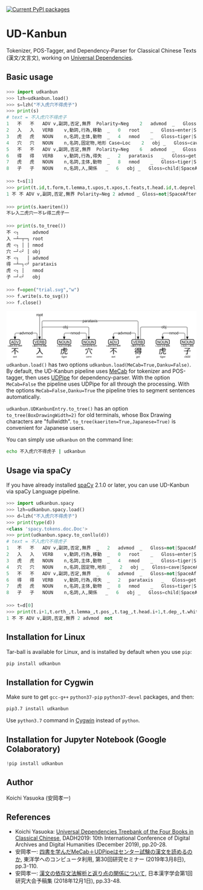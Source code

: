 [![Current PyPI packages](https://badge.fury.io/py/udkanbun.svg)](https://pypi.org/project/udkanbun/)

# UD-Kanbun

Tokenizer, POS-Tagger, and Dependency-Parser for Classical Chinese Texts (漢文/文言文), working on [Universal Dependencies](https://universaldependencies.org/format.html).

## Basic usage

```py
>>> import udkanbun
>>> lzh=udkanbun.load()
>>> s=lzh("不入虎穴不得虎子")
>>> print(s)
# text = 不入虎穴不得虎子
1	不	不	ADV	v,副詞,否定,無界	Polarity=Neg	2	advmod	_	Gloss=not|SpaceAfter=No
2	入	入	VERB	v,動詞,行為,移動	_	0	root	_	Gloss=enter|SpaceAfter=No
3	虎	虎	NOUN	n,名詞,主体,動物	_	4	nmod	_	Gloss=tiger|SpaceAfter=No
4	穴	穴	NOUN	n,名詞,固定物,地形	Case=Loc	2	obj	_	Gloss=cave|SpaceAfter=No
5	不	不	ADV	v,副詞,否定,無界	Polarity=Neg	6	advmod	_	Gloss=not|SpaceAfter=No
6	得	得	VERB	v,動詞,行為,得失	_	2	parataxis	_	Gloss=get|SpaceAfter=No
7	虎	虎	NOUN	n,名詞,主体,動物	_	8	nmod	_	Gloss=tiger|SpaceAfter=No
8	子	子	NOUN	n,名詞,人,関係	_	6	obj	_	Gloss=child|SpaceAfter=No

>>> t=s[1]
>>> print(t.id,t.form,t.lemma,t.upos,t.xpos,t.feats,t.head.id,t.deprel,t.deps,t.misc)
1 不 不 ADV v,副詞,否定,無界 Polarity=Neg 2 advmod _ Gloss=not|SpaceAfter=No

>>> print(s.kaeriten())
不㆑入㆓虎穴㆒不㆑得㆓虎子㆒

>>> print(s.to_tree())
不 <┐     advmod
入 ─┴─┬─┐ root
虎 <┐ │ │ nmod
穴 ─┘<┘ │ obj
不 <┐   │ advmod
得 ─┴─┐<┘ parataxis
虎 <┐ │   nmod
子 ─┘<┘   obj

>>> f=open("trial.svg","w")
>>> f.write(s.to_svg())
>>> f.close()
```
![trial.svg](https://raw.githubusercontent.com/KoichiYasuoka/UD-Kanbun/master/trial.png)
`udkanbun.load()` has two options `udkanbun.load(MeCab=True,Danku=False)`.  By default, the UD-Kanbun pipeline uses [MeCab](https://taku910.github.io/mecab/) for tokenizer and POS-tagger, then uses [UDPipe](http://ufal.mff.cuni.cz/udpipe) for dependency-parser. With the option `MeCab=False` the pipeline uses UDPipe for all through the processing. With the options `MeCab=False,Danku=True` the pipeline tries to segment sentences automatically.

`udkanbun.UDKanbunEntry.to_tree()` has an option `to_tree(BoxDrawingWidth=2)` for old terminals, whose Box Drawing characters are "fullwidth". `to_tree(kaeriten=True,Japanese=True)` is convenient for Japanese users.

You can simply use `udkanbun` on the command line:
```sh
echo 不入虎穴不得虎子 | udkanbun
```

## Usage via spaCy

If you have already installed [spaCy](https://pypi.org/project/spacy/) 2.1.0 or later, you can use UD-Kanbun via spaCy Language pipeline.

```py
>>> import udkanbun.spacy
>>> lzh=udkanbun.spacy.load()
>>> d=lzh("不入虎穴不得虎子")
>>> print(type(d))
<class 'spacy.tokens.doc.Doc'>
>>> print(udkanbun.spacy.to_conllu(d))
# text = 不入虎穴不得虎子
1	不	不	ADV	v,副詞,否定,無界	_	2	advmod	_	Gloss=not|SpaceAfter=No
2	入	入	VERB	v,動詞,行為,移動	_	0	root	_	Gloss=enter|SpaceAfter=No
3	虎	虎	NOUN	n,名詞,主体,動物	_	4	nmod	_	Gloss=tiger|SpaceAfter=No
4	穴	穴	NOUN	n,名詞,固定物,地形	_	2	obj	_	Gloss=cave|SpaceAfter=No
5	不	不	ADV	v,副詞,否定,無界	_	6	advmod	_	Gloss=not|SpaceAfter=No
6	得	得	VERB	v,動詞,行為,得失	_	2	parataxis	_	Gloss=get|SpaceAfter=No
7	虎	虎	NOUN	n,名詞,主体,動物	_	8	nmod	_	Gloss=tiger|SpaceAfter=No
8	子	子	NOUN	n,名詞,人,関係	_	6	obj	_	Gloss=child|SpaceAfter=No

>>> t=d[0]
>>> print(t.i+1,t.orth_,t.lemma_,t.pos_,t.tag_,t.head.i+1,t.dep_,t.whitespace_,t.norm_)
1 不 不 ADV v,副詞,否定,無界 2 advmod  not
```

## Installation for Linux

Tar-ball is available for Linux, and is installed by default when you use `pip`:
```sh
pip install udkanbun
```

## Installation for Cygwin

Make sure to get `gcc-g++` `python37-pip` `python37-devel` packages, and then:
```sh
pip3.7 install udkanbun
```
Use `python3.7` command in [Cygwin](https://www.cygwin.com/install.html) instead of `python`.

## Installation for Jupyter Notebook (Google Colaboratory)

```py
!pip install udkanbun
```

## Author

Koichi Yasuoka (安岡孝一)

## References

* Koichi Yasuoka: [Universal Dependencies Treebank of the Four Books in Classical Chinese](http://hdl.handle.net/2433/245217), DADH2019: 10th International Conference of Digital Archives and Digital Humanities (December 2019), pp.20-28.
* 安岡孝一: [四書を学んだMeCab＋UDPipeはセンター試験の漢文を読めるのか](http://hdl.handle.net/2433/237383), 東洋学へのコンピュータ利用, 第30回研究セミナー (2019年3月8日), pp.3-110.
* 安岡孝一: [漢文の依存文法解析と返り点の関係について](http://hdl.handle.net/2433/235609), 日本漢字学会第1回研究大会予稿集 (2018年12月1日), pp.33-48.

